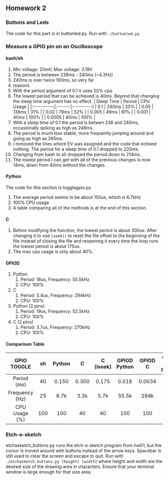 ## Homework 2

### Buttons and Leds

The code for this part is in buttonled.py. Run with `./buttonled.py`

### Measure a GPIO pin on an Oscilloscope

#### bash/sh

1. Min voltage: 20mV, Max voltage: 3.19V
2. The period is between 238ms - 240ms (~4.2Hz)
3. 240ms is over twice 100ms, so very far
4. reasons
5. With the period argument of 0.1 it uses 20% cpu
6. The lowest period that can be achieved is 40ms. Beyond that changing the sleep time argument has no effect.
    | Sleep Time | Period | CPU Usage |
    |:----------:|:------:|:---------:|
    | 0.1        | 240ms  | 20%       |
    | 0.05       | 138ms  | 31%       |
    | 0.02       | 79ms   | 52%       |
    | 0.005      | 49ms   | 81%       |
    | 0.001      | 40ms   | 100%      |
    | 0.0005     | 40ms   | 100%      |
7. With a sleep time of 0.1 the period is betwen 238 and 240ms, occasionally spiking as high as 248ms.
8. The period is much less stable, more frequently jumping around and going as high as 265ms.
9. I removed the lines where EV was assigned and the code that echoed nothing. The period for a sleep time of 0.1 dropped to 220ms.
10. Changing from bash to sh dropped the period down to 214ms.
11. The lowest period I can get with all of the previous changes is now 14ms, down from 40ms without the changes.

#### Python

The code for this section is togglegpio.py
1. The average period seems to be about 150us, which is 6.7kHz
2. 100% CPU usage
3. A table comparing all of the methods is at the end of this section.

#### C

1. Before modifying the function, the lowest period is about 300us. After changing it to use `lseek()` to reset the file offset to the beginning of the file instead of closing the file and reopening it every time the loop runs the lowest period is about 175us.
2. The max cpu usage is only about 40%.

#### GPIOD

1. Python
    1. Period: 18us, Frequency: 55.5kHz
    2. CPU: 100%
2. C
    1. Period: 3.4us, Frequency: 294kHz
    2. CPU: 100%
3. Python (2 pins)
    1. Period: 19us, Frequency: 52.5kHz
    2. CPU: 100%
4. C (2 pins)
    1. Period: 3.7us, Frequency: 270kHz
    2. CPU: 100%

#### Comparison Table

|   GPIO TOGGLE  |  sh | Python |   C   | C (lseek) | GPIOD Python | GPIOD  C | GPIOD  2 pins Python | GPIOD 2 pins C |
|:--------------:|:---:|:------:|:-----:|:---------:|:------------:|:--------:|:--------------------:|:--------------:|
| Period (ms)    | 40  | 0.150  | 0.300 | 0.175     | 0.018        | 0.0034   | 0.019                | 0.0037         |
| Frequency (Hz) | 25  | 6.7k   | 3.3k  | 5.7k      | 55.5k        | 294k     | 52.5k                | 270k           |
| CPU Usage (%)  | 100 | 100    | 40    | 40        | 100          | 100      | 100                  | 100            |

### Etch-a-sketch

etchasketch_buttons.py runs the etch-a-sketch program from hw01, but the cursor is moved around with buttons instead of the arrow keys. Spacebar is still used to clear the screen and escape to quit.
Run with `./etchasketch_buttons.py [height] [width]` where height and width are the desired size of the drawing area in characters. Ensure that your terminal window is large enough for that size area.
